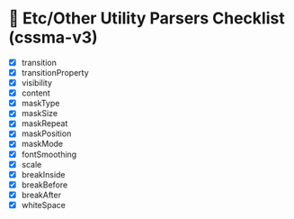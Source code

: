 # 📝 Etc/Other Utility Parsers Checklist (cssma-v3)

- [x] transition
- [x] transitionProperty
- [x] visibility
- [x] content
- [x] maskType
- [x] maskSize
- [x] maskRepeat
- [x] maskPosition
- [x] maskMode
- [x] fontSmoothing
- [x] scale
- [x] breakInside
- [x] breakBefore
- [x] breakAfter
- [x] whiteSpace 